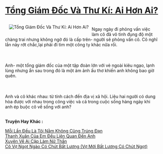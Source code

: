 <a href="https://utruyen.com/truyen/tong-giam-doc-va-thu-ki-ai-hon-ai/19578/" title="Tổng Giám Đốc Và Thư Kí: Ai Hơn Ai?"><h1>Tổng Giám Đốc Và Thư Kí: Ai Hơn Ai?</h1></a><div style="display:table"><img align="right" style="float: left; padding: 10px;" src="https://utruyen.com/images/story/200x260/tong-giam-doc-va-thu-ki-ai-hon-ai.jpg" alt="Tổng Giám Đốc Và Thư Kí: Ai Hơn Ai?"><br/>Ngay ngày đi phỏng vấn việc làm cô đã vô tình đụng độ một chàng trai nhưng không ngờ đó là cấp trên- người sẽ phỏng vấn cô. Cô nghĩ lần này rớt chắc,lại phải đi tìm một công ty khác nữa rồi.<br/><br/><br/><br/>Anh- một tổng giám đốc của một tập đoàn lớn với vẻ ngoài kiêu ngạo, lạnh lùng nhưng ẩn sau trong đó là một ám ảnh ấu thơ khiến anh không bao giờ quên.<br/><br/><br/><br/>Anh và cô khác nhau: từ tính cách đến địa vị xã hội. Liệu hai người có dung hòa được với nhau trong công việc và cả trong cuộc sống hàng ngày khi anh ép buộc cô về sống với anh?</div><p><br><b>Truyện Hay Khác :</b></p><a href="https://utruyen.com/truyen/moi-lan-deu-la-toi-nam-khong-cung-trung-dan/19233/" alt="Mỗi Lần Đều Là Tôi Nằm Không Cũng Trúng Đạn">Mỗi Lần Đều Là Tôi Nằm Không Cũng Trúng Đạn</a><br/><a href="https://github.com/quanluxury/ngontinhhot/tree/master/truyenhay/17050/" alt="Thanh Xuân Của Em Đều Liên Quan Đến Anh">Thanh Xuân Của Em Đều Liên Quan Đến Anh</a><br/><a href="https://github.com/quanluxury/ngontinhhot/tree/master/truyenhay/19539/" alt="Xuyên Về Ai Cập Làm Nữ Thần">Xuyên Về Ai Cập Làm Nữ Thần</a><br/><a href="https://github.com/quanluxury/ngontinhhot/tree/master/truyenhay/17473/" alt="Cô Vợ Ngọt Ngào Có Chút Bất Lương (Vợ Mới Bất Lương Có Chút Ngọt)">Cô Vợ Ngọt Ngào Có Chút Bất Lương (Vợ Mới Bất Lương Có Chút Ngọt)</a><br/>